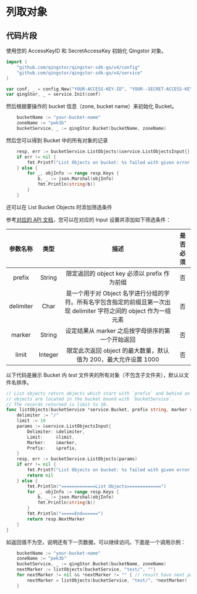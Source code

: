 # 列取对象

## 代码片段

使用您的 AccessKeyID 和 SecretAccessKey 初始化 Qingstor 对象。

```go
import (
	"github.com/qingstor/qingstor-sdk-go/v4/config"
	"github.com/qingstor/qingstor-sdk-go/v4/service"
)

var conf, _ = config.New("YOUR-ACCESS-KEY-ID", "YOUR--SECRET-ACCESS-KEY")
var qingStor, _ = service.Init(conf)
```

然后根据要操作的 bucket 信息（zone, bucket name）来初始化 Bucket。

```go
	bucketName := "your-bucket-name"
	zoneName := "pek3b"
	bucketService, _ := qingStor.Bucket(bucketName, zoneName)
```

然后您可以得到 Bucket 中的所有对象的记录

```go
    resp, err := bucketService.ListObjects(&service.ListObjectsInput{})
    if err != nil {
        fmt.Printf("List Objects on bucket: %s failed with given error: %s\n", bucketName, err)
    } else {
        for _, objInfo := range resp.Keys {
            b, _ := json.Marshal(objInfo)
            fmt.Println(string(b))
        }
    }
```

还可以在 List Bucket Objects 时添加筛选条件

参考[对应的 API 文档](https://docs.qingcloud.com/qingstor/api/bucket/get)，您可以在对应的 Input 设置并添加如下筛选条件：

|   参数名称    |   类型    |                                   描述                                    | 是否必须 |
|:---------:|:-------:|:-----------------------------------------------------------------------:|:----:|
|  prefix   | String  |                    限定返回的 object key 必须以 prefix 作为前缀                     |  否   |
| delimiter |  Char   | 是一个用于对 Object 名字进行分组的字符。所有名字包含指定的前缀且第一次出现 delimiter 字符之间的 object 作为一组元素 |  否   |
|  marker   | String  |                      设定结果从 marker 之后按字母排序的第一个开始返回                       |  否   |
|   limit   | Integer |                限定此次返回 object 的最大数量，默认值为 200，最大允许设置 1000                 |  否   |

以下代码是展示 Bucket 内 *test* 文件夹的所有对象（不包含子文件夹），默认以文件名排序。

```go
// List objects return objects which start with `prefix` and behind an object named `marker`.
// objects are located in the bucket bound with `bucketService`.
// The records returned is limit to 10.
func listObjects(bucketService *service.Bucket, prefix string, marker string) *string {
	delimiter := "/"
	limit := 10
	params := &service.ListObjectsInput{
		Delimiter: &delimiter,
		Limit:     &limit,
		Marker:    &marker,
		Prefix:    &prefix,
	}
	resp, err := bucketService.ListObjects(params)
	if err != nil {
		fmt.Printf("List Objects on bucket: %s failed with given error: %s\n", *bucketService.Properties.BucketName, err)
		return nil
	} else {
		fmt.Println("=============List Objects=============")
		for _, objInfo := range resp.Keys {
			b, _ := json.Marshal(objInfo)
			fmt.Println(string(b))
		}
		fmt.Println("=====End======")
		return resp.NextMarker
	}
}
```

如返回值不为空，说明还有下一页数据，可以继续访问。下面是一个调用示例：

```go
	bucketName := "your-bucket-name"
	zoneName := "pek3b"
	bucketService, _ := qingStor.Bucket(bucketName, zoneName)
	nextMarker := listObjects(bucketService, "test/", "")
	for nextMarker != nil && *nextMarker != "" { // result have next page
		nextMarker = listObjects(bucketService, "test/", *nextMarker)
	}
```